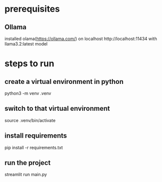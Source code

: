 # prerequisites
## Ollama
installed olama(https://ollama.com/) on localhost http://localhost:11434 with llama3.2:latest model

# steps to run

## create a virtual environment in python
python3 -m venv .venv

## switch to that virtual environment
source .venv/bin/activate

## install requirements
pip install -r requirements.txt

## run the project
streamlit run main.py